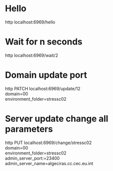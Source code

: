 # Hello
http localhost:6969/hello

# Wait for n seconds
http localhost:6969/wait/2

# Domain update port
http PATCH localhost:6969/update/12 \
domain=00 \
environment_folder=stressc02

# Server update change all parameters
http PUT localhost:6969/change/stressc02 \
domain=00 \
environment_folder=stressc02 \
admin_server_port:=23400 \
admin_server_name=algeciras.cc.cec.eu.int